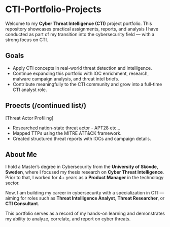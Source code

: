 # CTI-Portfolio-Projects
Welcome to my **Cyber Threat Intelligence (CTI)** project portfolio. This repository showcases practical assignments, reports, and analysis I have conducted as part of my transition into the cybersecurity field — with a strong focus on CTI.

## Goals
- Apply CTI concepts in real-world threat detection and intelligence.
- Continue expanding this portfolio with IOC enrichment, research, malware campaign analysis, and threat intel briefs.
- Contribute meaningfully to the CTI community and grow into a full-time CTI analyst role.

## Proects (/continued list/)
[Threat Actor Profiling]
- Researched nation-state threat actor - APT28 etc...
- Mapped TTPs using the MITRE ATT&CK framework.
- Created structured threat reports with IOCs and campaign details.


## About Me
I hold a Master’s degree in Cybersecurity from the **University of Skövde, Sweden**, where I focused my thesis research on **Cyber Threat Intelligence**. Prior to that, I worked for 4+ years as a **Product Manager** in the technology sector.

Now, I am building my career in cybersecurity with a specialization in CTI — aiming for roles such as **Threat Intelligence Analyst**, **Threat Researcher**, or **CTI Consultant**.

This portfolio serves as a record of my hands-on learning and demonstrates my ability to analyze, correlate, and report on cyber threats.
